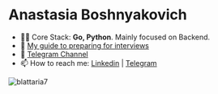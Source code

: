 <h1 align="left"> Anastasia Boshnyakovich</h1>

- 👩‍💻 Core Stack: **Go, Python**. Mainly focused on Backend.
- 💙 <a href="https://ambiguous-airmail-2ed.notion.site/Golang-92aed3d4360f469aad2a3ed1e40ba734"  target="blank"> My guide to preparing for interviews</a>
- 🌺 <a href="https://t.me/it_deva"  target="blank"> Telegram Channel</a>
- 📫 How to reach me: <a href="https://www.linkedin.com/in/boshnyakovich/"  target="blank">Linkedin</a> | <a href="https://t.me/blattaria"  target="blank">Telegram</a> 

<p>&nbsp;<img align="left" src="https://github-readme-stats.vercel.app/api?username=blattaria7&show_icons=true&hide_title=true" alt="blattaria7" /></p>
